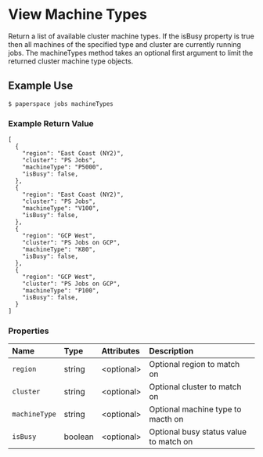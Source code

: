 # View Machine Types

Return a list of available cluster machine types. If the isBusy property is true then all machines of the specified type and cluster are currently running jobs. The machineTypes method takes an optional first argument to limit the returned cluster machine type objects.

## Example Use

```text
$ paperspace jobs machineTypes
```

### Example Return Value

```text
[
  {
    "region": "East Coast (NY2)",
    "cluster": "PS Jobs",
    "machineType": "P5000",
    "isBusy": false,
  },
  {
    "region": "East Coast (NY2)",
    "cluster": "PS Jobs",
    "machineType": "V100",
    "isBusy": false,
  },
  {
    "region": "GCP West",
    "cluster": "PS Jobs on GCP",
    "machineType": "K80",
    "isBusy": false,
  },
  {
    "region": "GCP West",
    "cluster": "PS Jobs on GCP",
    "machineType": "P100",
    "isBusy": false,
  }
]
```

### **Properties**

| Name | Type | Attributes | Description |
| :--- | :--- | :--- | :--- |
| `region` | string | &lt;optional&gt; | Optional region to match on |
| `cluster` | string | &lt;optional&gt; | Optional cluster to match on |
| `machineType` | string | &lt;optional&gt; | Optional machine type to macth on |
| `isBusy` | boolean | &lt;optional&gt; | Optional busy status value to match on |

